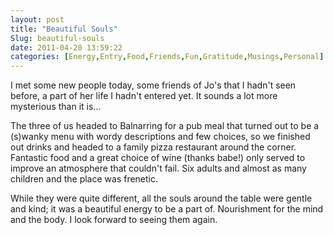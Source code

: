 ```yaml
---
layout: post
title: "Beautiful Souls"
Slug: beautiful-souls
date: 2011-04-20 13:59:22
categories: [Energy,Entry,Food,Friends,Fun,Gratitude,Musings,Personal]
---
```

I met some new people today, some friends of Jo's that I hadn't seen before, a part of her life I hadn't entered yet. It sounds a lot more mysterious than it is...

The three of us headed to Balnarring for a pub meal that turned out to be a (s)wanky menu with wordy descriptions and few choices, so we finished out drinks and headed to a family pizza restaurant around the corner. Fantastic food and a great choice of wine (thanks babe!) only served to improve an atmosphere that couldn't fail. Six adults and almost as many children and the place was frenetic.

While they were quite different, all the souls around the table were gentle and kind; it was a beautiful energy to be a part of. Nourishment for the mind and the body. I look forward to seeing them again.
